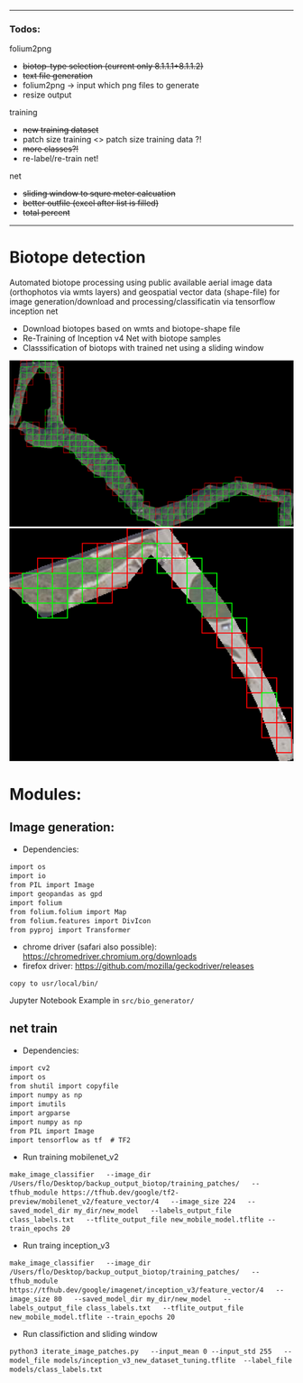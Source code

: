 _____________________________________________________________________________
### Todos:
folium2png

- ~~biotop-type selection (current only 8.1.1.1+8.1.1.2)~~
- ~~text file generation~~
- folium2png -> input which png files to generate
- resize output

training
- ~~new training dataset~~
- patch size training <> patch size training data ?! 
- ~~more classes?!~~
- re-label/re-train net!
 
net
- ~~sliding window to squre meter calcuation~~
- ~~better outfile (excel after list is filled)~~
- ~~total percent~~

  
_____________________________________________________________________________

# Biotope detection

Automated biotope processing using public available aerial image data (orthophotos via wmts layers) and geospatial vector data (shape-file) for image generation/download and processing/classificatin via tensorflow inception net

- Download biotopes based on wmts and biotope-shape file
- Re-Training of Inception v4 Net with biotope samples
- Classsification of biotops with trained net using a sliding window

![alt text](https://github.com/flo981/biotop_detection/blob/net_v2/Examples/images/big.png?raw=true)
![alt text](https://github.com/flo981/biotop_detection/blob/net_v2/Examples/images/small.png?raw=true)



# Modules:
## Image generation:

- Dependencies:
```
import os
import io
from PIL import Image
import geopandas as gpd
import folium
from folium.folium import Map
from folium.features import DivIcon
from pyproj import Transformer
```
- chrome driver (safari also possible):
https://chromedriver.chromium.org/downloads
- firefox driver:
https://github.com/mozilla/geckodriver/releases
```
copy to usr/local/bin/
```

Jupyter Notebook Example in ```src/bio_generator/```

## net train

- Dependencies:
```
import cv2
import os
from shutil import copyfile
import numpy as np
import imutils
import argparse
import numpy as np
from PIL import Image
import tensorflow as tf  # TF2
```

- Run training mobilenet_v2
```
make_image_classifier   --image_dir /Users/flo/Desktop/backup_output_biotop/training_patches/   --tfhub_module https://tfhub.dev/google/tf2-preview/mobilenet_v2/feature_vector/4   --image_size 224   --saved_model_dir my_dir/new_model   --labels_output_file class_labels.txt   --tflite_output_file new_mobile_model.tflite --train_epochs 20
```
- Run traing inception_v3
```
make_image_classifier   --image_dir /Users/flo/Desktop/backup_output_biotop/training_patches/   --tfhub_module https://tfhub.dev/google/imagenet/inception_v3/feature_vector/4   --image_size 80   --saved_model_dir my_dir/new_model   --labels_output_file class_labels.txt   --tflite_output_file new_mobile_model.tflite --train_epochs 20
```
- Run classifiction and sliding window
```
python3 iterate_image_patches.py   --input_mean 0 --input_std 255   --model_file models/inception_v3_new_dataset_tuning.tflite  --label_file models/class_labels.txt
```
